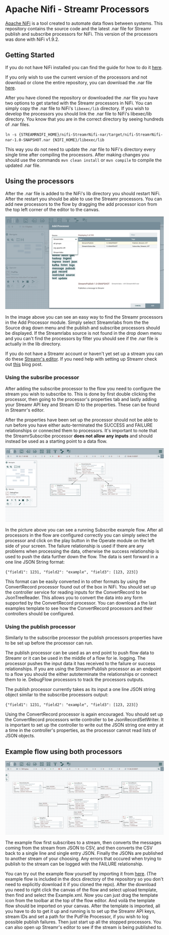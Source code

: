 # Apache Nifi - Streamr Processors

[Apache NiFi](https://nifi.apache.org/) is a tool created to automate data flows between systems. This repository contains the source code and the latest .nar file for Streamr publish and subscribe processors for NiFi. This version of the processors was done with NiFi v1.9.2.

## Getting Started
If you do not have NiFi installed you can find the guide for how to do it [here](https://nifi.apache.org/docs/nifi-docs/html/getting-started.html#downloading-and-installing-nifi).

If you only wish to use the current version of the processors and not download or clone the entire repository, you can download the .nar file [here](./nifi-StreamrNifi-nar/target/nifi-StreamrNifi-nar-1.0-SNAPSHOT.nar). 

After you have cloned the repository or downloaded the .nar file you have two options to get started with the Streamr processors in NiFi. You can simply copy the .nar file to NiFi's `libexec/lib` directory. If you wish to develop the processors you should link the .nar file to NiFi's libexec/lib directory. You know that you are in the correct directory by seeing hundreds of .nar files.

`ln -s {STREAMRNIFI_HOME}/nifi-StreamrNifi-nar/target/nifi-StreamrNifi-nar-1.0-SNAPSHOT.nar {NIFI_HOME}/libexec/lib`

This way you do not need to update the .nar file to NiFi's directory every single time after compiling the processors. After making changes you should use the commands `mvn clean install` or `mvn compile` to compile the updated .nar file. 

## Using the processors

After the .nar file is added to the NiFi's lib directory you should restart NiFi. After the restart you should be able to use the Streamr processors. You can add new processors to the flow by dragging the add processor icon from the top left corner of the editor to the canvas. 

![Finding the processors](./docs/Finding_the_processors.png "Logo Title Text 1")

In the image above you can see an easy way to find the Streamr processors in the Add Processor module. Simply select Streamrlabs from the the Source drag down menu and the publish and subscribe processors should be displayed. If the Streamrlabs source is not found in the drop down menu and you can't find the processors by filter you should see if the .nar file is actually in the lib directory.

If you do not have a Streamr account or haven't yet set up a stream you can do these [Streamr's editor](https://www.streamr.com/canvas/editor). If you need help with setting up Streamr check out [this](https://medium.com/streamrblog/how-to-connect-data-to-streamr-in-5-minutes-1-of-3-9363afd254e6) blog post.

### Using the subsribe processor
After adding the subscribe processor to the flow you need to configure the stream you wish to subscribe to. This is done by first double clicking the processor, then going to the processor's properties tab and lastly adding your Streamr API key and Stream ID to the properties. These can be found in Streamr's editor.

After the properties have been set up the processor should not be able to run before you have either auto-terminated the SUCCESS and FAILURE relationships or connected them to processors. It's important to note that the StreamrSubscribe processor __does not allow any inputs__ and should instead be used as a starting point to a data flow.

![Running subscribe example](./docs/Subscribe_example.png)

In the picture above you can see a running Subscribe example flow. After all processors in the flow are configured correctly you can simply select the processor and click on the play button in the Operate module on the left side of your screen. The failure relationship is used if there are any problems when processing the data, otherwise the success relationship is used to push the data further down the flow. The data is sent forward in a one line JSON String format:

`{"field1": 1231, "field2": "example", "field3": [123, 223]}`

This format can be easily converted in to other formats by using the ConvertRecord processor found out of the box in NiFi. You should set up the controller service for reading inputs for the ConvertRecord to be JsonTreeReader. This allows you to convert the data into any form supported by the ConvertRecord processor. You can download a the last examples template to see how the ConvertRecord processors and their controllers should be configured.

### Using the publish processor
Similarly to the subscribe processor the publish processors properties have to be set up before the processor can run. 

The publish processor can be used as an end point to push flow data to Streamr or it can be used in the middle of a flow for ie. logging. The processor pushes the input data it has received to the failure or success relationships.  If you are using the StreamrPublish processor as an endpoint to a flow you should the either autoterminate the relationships or connect them to ie. DebugFlow processors to track the processors outputs.

The publish processor currently takes as its input a one line JSON string object similar to the subscribe processors output:

`{"field1": 1231, "field2": "example", "field3": [123, 223]}`

Using the ConvertRecord processor is again encouraged. You should set up the ConvertRecord processors write controller to be JsonRecordSetWriter. It is important to set up the controller to write out the JSON string one entry at a time in the controller's properties, as the processor cannot read lists of JSON objects.

## Example flow using both processors

![Example flow](./docs/Example_flow.png)

The example flow first subscribes to a stream, then converts the messages coming from the stream from JSON to CSV, and then converts the CSV back to a single line and single entry JSON. Finally the JSONs are published to another stream of your choosing. Any errors that occured when trying to publish to the stream can be logged with the FAILURE relationship.

You can try out the example flow yourself by importing it from [here](./docs/Example.xml). (The example flow is included in the docs directory of the repository so you don't need to explicitly download it if you cloned the repo). After the download you need to right click the canvas of the flow and select upload template, then find and select the Example.xml. Now you can just drag the template icon from the toolbar at the top of the flow editor. And voilà the template flow should be imported on your canvas. After the template is imported, all you have to do to get it up and running is to set up the Streamr API keys, stream IDs and set a path for the PutFile Processor, if you wish to log possible publish failures. Then just start up all the stopped processors. You can also open up Streamr's editor to see if the stream is being published to.